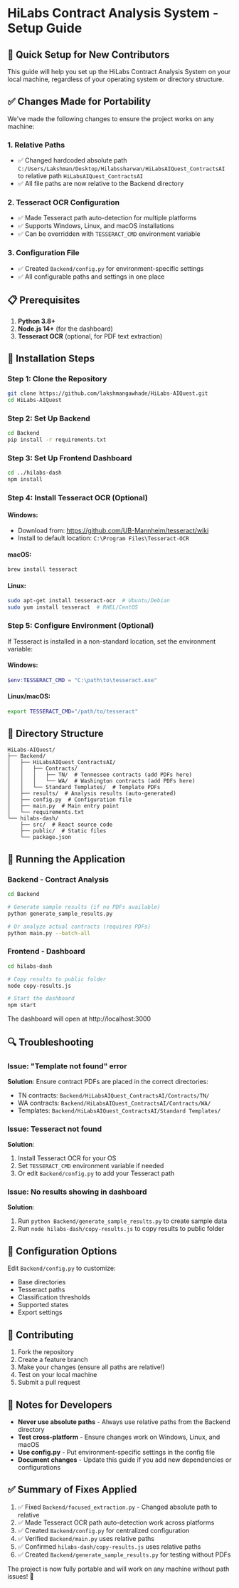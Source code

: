 # HiLabs Contract Analysis System - Setup Guide

## 🚀 Quick Setup for New Contributors

This guide will help you set up the HiLabs Contract Analysis System on your local machine, regardless of your operating system or directory structure.

## ✅ Changes Made for Portability

We've made the following changes to ensure the project works on any machine:

### 1. **Relative Paths**
- ✅ Changed hardcoded absolute path `C:/Users/Lakshman/Desktop/Hilabssharwan/HiLabsAIQuest_ContractsAI` to relative path `HiLabsAIQuest_ContractsAI`
- ✅ All file paths are now relative to the Backend directory

### 2. **Tesseract OCR Configuration**
- ✅ Made Tesseract path auto-detection for multiple platforms
- ✅ Supports Windows, Linux, and macOS installations
- ✅ Can be overridden with `TESSERACT_CMD` environment variable

### 3. **Configuration File**
- ✅ Created `Backend/config.py` for environment-specific settings
- ✅ All configurable paths and settings in one place

## 📋 Prerequisites

1. **Python 3.8+**
2. **Node.js 14+** (for the dashboard)
3. **Tesseract OCR** (optional, for PDF text extraction)

## 🔧 Installation Steps

### Step 1: Clone the Repository
```bash
git clone https://github.com/lakshmangawhade/HiLabs-AIQuest.git
cd HiLabs-AIQuest
```

### Step 2: Set Up Backend

```bash
cd Backend
pip install -r requirements.txt
```

### Step 3: Set Up Frontend Dashboard

```bash
cd ../hilabs-dash
npm install
```

### Step 4: Install Tesseract OCR (Optional)

#### Windows:
- Download from: https://github.com/UB-Mannheim/tesseract/wiki
- Install to default location: `C:\Program Files\Tesseract-OCR`

#### macOS:
```bash
brew install tesseract
```

#### Linux:
```bash
sudo apt-get install tesseract-ocr  # Ubuntu/Debian
sudo yum install tesseract  # RHEL/CentOS
```

### Step 5: Configure Environment (Optional)

If Tesseract is installed in a non-standard location, set the environment variable:

#### Windows:
```powershell
$env:TESSERACT_CMD = "C:\path\to\tesseract.exe"
```

#### Linux/macOS:
```bash
export TESSERACT_CMD="/path/to/tesseract"
```

## 📁 Directory Structure

```
HiLabs-AIQuest/
├── Backend/
│   ├── HiLabsAIQuest_ContractsAI/
│   │   ├── Contracts/
│   │   │   ├── TN/  # Tennessee contracts (add PDFs here)
│   │   │   └── WA/  # Washington contracts (add PDFs here)
│   │   └── Standard Templates/  # Template PDFs
│   ├── results/  # Analysis results (auto-generated)
│   ├── config.py  # Configuration file
│   ├── main.py  # Main entry point
│   └── requirements.txt
└── hilabs-dash/
    ├── src/  # React source code
    ├── public/  # Static files
    └── package.json
```

## 🏃 Running the Application

### Backend - Contract Analysis

```bash
cd Backend

# Generate sample results (if no PDFs available)
python generate_sample_results.py

# Or analyze actual contracts (requires PDFs)
python main.py --batch-all
```

### Frontend - Dashboard

```bash
cd hilabs-dash

# Copy results to public folder
node copy-results.js

# Start the dashboard
npm start
```

The dashboard will open at http://localhost:3000

## 🔍 Troubleshooting

### Issue: "Template not found" error
**Solution**: Ensure contract PDFs are placed in the correct directories:
- TN contracts: `Backend/HiLabsAIQuest_ContractsAI/Contracts/TN/`
- WA contracts: `Backend/HiLabsAIQuest_ContractsAI/Contracts/WA/`
- Templates: `Backend/HiLabsAIQuest_ContractsAI/Standard Templates/`

### Issue: Tesseract not found
**Solution**: 
1. Install Tesseract OCR for your OS
2. Set `TESSERACT_CMD` environment variable if needed
3. Or edit `Backend/config.py` to add your Tesseract path

### Issue: No results showing in dashboard
**Solution**:
1. Run `python Backend/generate_sample_results.py` to create sample data
2. Run `node hilabs-dash/copy-results.js` to copy results to public folder

## 📝 Configuration Options

Edit `Backend/config.py` to customize:
- Base directories
- Tesseract paths
- Classification thresholds
- Supported states
- Export settings

## 🤝 Contributing

1. Fork the repository
2. Create a feature branch
3. Make your changes (ensure all paths are relative!)
4. Test on your local machine
5. Submit a pull request

## 📄 Notes for Developers

- **Never use absolute paths** - Always use relative paths from the Backend directory
- **Test cross-platform** - Ensure changes work on Windows, Linux, and macOS
- **Use config.py** - Put environment-specific settings in the config file
- **Document changes** - Update this guide if you add new dependencies or configurations

## ✅ Summary of Fixes Applied

1. ✅ Fixed `Backend/focused_extraction.py` - Changed absolute path to relative
2. ✅ Made Tesseract OCR path auto-detection work across platforms
3. ✅ Created `Backend/config.py` for centralized configuration
4. ✅ Verified `Backend/main.py` uses relative paths
5. ✅ Confirmed `hilabs-dash/copy-results.js` uses relative paths
6. ✅ Created `Backend/generate_sample_results.py` for testing without PDFs

The project is now fully portable and will work on any machine without path issues! 🎉
